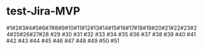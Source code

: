 # test-Jira-MVP

#1#2#3#4#5#6#7#8#9#10#11#12#13#14#15#16#17#18#19#20#21#22#23#24#25#26#27#28
#29
#30
#31
#32
#33
#34
#35
#36
#37
#38
#39
#40
#41
#42
#43
#44
#45
#46
#47
#48
#49
#50
#51
